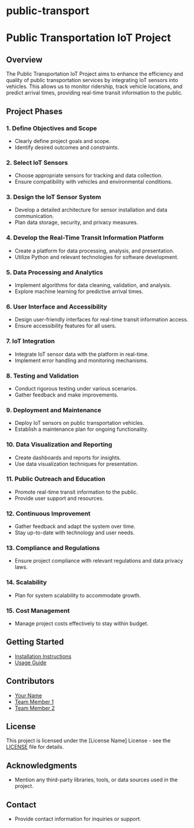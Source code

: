 # public-transport

# Public Transportation IoT Project

## Overview
The Public Transportation IoT Project aims to enhance the efficiency and quality of public transportation services by integrating IoT sensors into vehicles. This allows us to monitor ridership, track vehicle locations, and predict arrival times, providing real-time transit information to the public.

## Project Phases

### 1. Define Objectives and Scope
- Clearly define project goals and scope.
- Identify desired outcomes and constraints.

### 2. Select IoT Sensors
- Choose appropriate sensors for tracking and data collection.
- Ensure compatibility with vehicles and environmental conditions.

### 3. Design the IoT Sensor System
- Develop a detailed architecture for sensor installation and data communication.
- Plan data storage, security, and privacy measures.

### 4. Develop the Real-Time Transit Information Platform
- Create a platform for data processing, analysis, and presentation.
- Utilize Python and relevant technologies for software development.

### 5. Data Processing and Analytics
- Implement algorithms for data cleaning, validation, and analysis.
- Explore machine learning for predictive arrival times.

### 6. User Interface and Accessibility
- Design user-friendly interfaces for real-time transit information access.
- Ensure accessibility features for all users.

### 7. IoT Integration
- Integrate IoT sensor data with the platform in real-time.
- Implement error handling and monitoring mechanisms.

### 8. Testing and Validation
- Conduct rigorous testing under various scenarios.
- Gather feedback and make improvements.

### 9. Deployment and Maintenance
- Deploy IoT sensors on public transportation vehicles.
- Establish a maintenance plan for ongoing functionality.

### 10. Data Visualization and Reporting
- Create dashboards and reports for insights.
- Use data visualization techniques for presentation.

### 11. Public Outreach and Education
- Promote real-time transit information to the public.
- Provide user support and resources.

### 12. Continuous Improvement
- Gather feedback and adapt the system over time.
- Stay up-to-date with technology and user needs.

### 13. Compliance and Regulations
- Ensure project compliance with relevant regulations and data privacy laws.

### 14. Scalability
- Plan for system scalability to accommodate growth.

### 15. Cost Management
- Manage project costs effectively to stay within budget.

## Getting Started
- [Installation Instructions](link-to-installation-doc)
- [Usage Guide](link-to-usage-doc)

## Contributors
- [Your Name](link-to-your-profile)
- [Team Member 1](link-to-profile)
- [Team Member 2](link-to-profile)

## License
This project is licensed under the [License Name] License - see the [LICENSE](LICENSE) file for details.

## Acknowledgments
- Mention any third-party libraries, tools, or data sources used in the project.

## Contact
- Provide contact information for inquiries or support.
